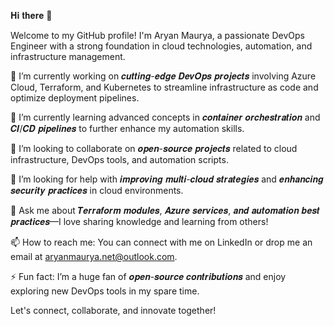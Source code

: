 𝐇𝐢 𝐭𝐡𝐞𝐫𝐞 👋

Welcome to my GitHub profile! I'm Aryan Maurya, a passionate DevOps Engineer with a strong foundation in cloud technologies, automation, and infrastructure management.

🔭 I’m currently working on 𝒄𝒖𝒕𝒕𝒊𝒏𝒈-𝒆𝒅𝒈𝒆 𝑫𝒆𝒗𝑶𝒑𝒔 𝒑𝒓𝒐𝒋𝒆𝒄𝒕𝒔 involving Azure Cloud, Terraform, and Kubernetes to streamline infrastructure as code and optimize deployment pipelines.

🌱 I’m currently learning advanced concepts in 𝒄𝒐𝒏𝒕𝒂𝒊𝒏𝒆𝒓 𝒐𝒓𝒄𝒉𝒆𝒔𝒕𝒓𝒂𝒕𝒊𝒐𝒏 and  𝑪𝑰/𝑪𝑫 𝒑𝒊𝒑𝒆𝒍𝒊𝒏𝒆𝒔 to further enhance my automation skills.

👯 I’m looking to collaborate on  𝒐𝒑𝒆𝒏-𝒔𝒐𝒖𝒓𝒄𝒆 𝒑𝒓𝒐𝒋𝒆𝒄𝒕𝒔 related to cloud infrastructure, DevOps tools, and automation scripts.

🤔 I’m looking for help with 𝒊𝒎𝒑𝒓𝒐𝒗𝒊𝒏𝒈 𝒎𝒖𝒍𝒕𝒊-𝒄𝒍𝒐𝒖𝒅 𝒔𝒕𝒓𝒂𝒕𝒆𝒈𝒊𝒆𝒔 and 𝒆𝒏𝒉𝒂𝒏𝒄𝒊𝒏𝒈 𝒔𝒆𝒄𝒖𝒓𝒊𝒕𝒚 𝒑𝒓𝒂𝒄𝒕𝒊𝒄𝒆𝒔 in cloud environments.

💬 Ask me about 𝑻𝒆𝒓𝒓𝒂𝒇𝒐𝒓𝒎 𝒎𝒐𝒅𝒖𝒍𝒆𝒔, 𝑨𝒛𝒖𝒓𝒆 𝒔𝒆𝒓𝒗𝒊𝒄𝒆𝒔, 𝒂𝒏𝒅 𝒂𝒖𝒕𝒐𝒎𝒂𝒕𝒊𝒐𝒏 𝒃𝒆𝒔𝒕 𝒑𝒓𝒂𝒄𝒕𝒊𝒄𝒆𝒔—I love sharing knowledge and learning from others!

📫 How to reach me: You can connect with me on LinkedIn or drop me an email at aryanmaurya.net@outlook.com.

⚡ Fun fact: I’m a huge fan of 𝒐𝒑𝒆𝒏-𝒔𝒐𝒖𝒓𝒄𝒆 𝒄𝒐𝒏𝒕𝒓𝒊𝒃𝒖𝒕𝒊𝒐𝒏𝒔 and enjoy exploring new DevOps tools in my spare time.



Let's connect, collaborate, and innovate together!

